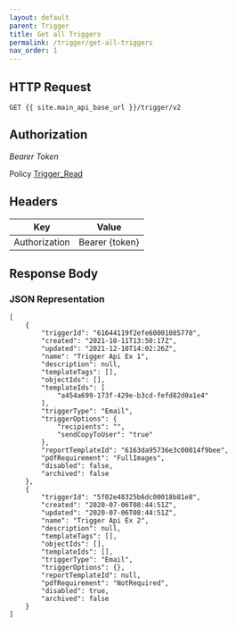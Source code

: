 ```yaml
---
layout: default
parent: Trigger
title: Get all Triggers
permalink: /trigger/get-all-triggers
nav_order: 1
---
```


## HTTP Request
```
GET {{ site.main_api_base_url }}/trigger/v2
```
## Authorization

*Bearer Token*

Policy
[Trigger_Read]({{site.url}}{{site.baseurl}}/authentication/policies#trigger_read)

## Headers

| Key     | Value        |
| ----------- | ----------- |
| Authorization | Bearer {token}      |

## Response Body
### JSON Representation
```
[
    {
        "triggerId": "61644119f2efe60001085778",
        "created": "2021-10-11T13:50:17Z",
        "updated": "2021-12-10T14:02:26Z",
        "name": "Trigger Api Ex 1",
        "description": null,
        "templateTags": [],
        "objectIds": [],
        "templateIds": [
            "a454a699-173f-429e-b3cd-fefd82d0a1e4"
        ],
        "triggerType": "Email",
        "triggerOptions": {
            "recipients": "",
            "sendCopyToUser": "true"
        },
        "reportTemplateId": "6163da95736e3c00014f9bee",
        "pdfRequirement": "FullImages",
        "disabled": false,
        "archived": false
    },
    {
        "triggerId": "5f02e48325b6dc00018b81e8",
        "created": "2020-07-06T08:44:51Z",
        "updated": "2020-07-06T08:44:51Z",
        "name": "Trigger Api Ex 2",
        "description": null,
        "templateTags": [],
        "objectIds": [],
        "templateIds": [],
        "triggerType": "Email",
        "triggerOptions": {},
        "reportTemplateId": null,
        "pdfRequirement": "NotRequired",
        "disabled": true,
        "archived": false
    }
]

```
